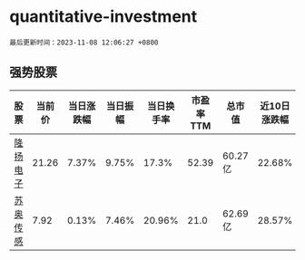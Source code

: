 # quantitative-investment

`最后更新时间：2023-11-08 12:06:27 +0800`

## 强势股票

|股票|当前价|当日涨跌幅|当日振幅|当日换手率|市盈率TTM|总市值|近10日涨跌幅|
|----|----|----|----|----|----|----|----|
|[隆扬电子](https://xueqiu.com/S/SZ301389)|21.26|7.37%|9.75%|17.3%|52.39|60.27亿|22.68%|
|[苏奥传感](https://xueqiu.com/S/SZ300507)|7.92|0.13%|7.46%|20.96%|21.0|62.69亿|28.57%|
